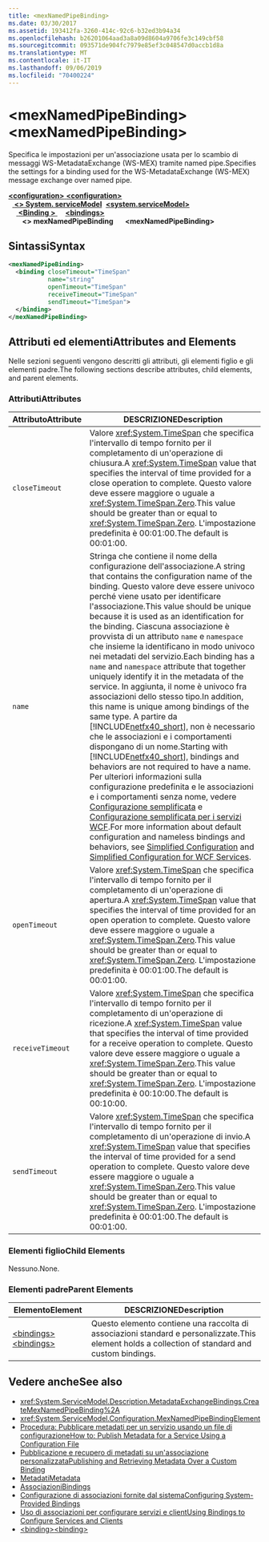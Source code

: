 ```yaml
---
title: <mexNamedPipeBinding>
ms.date: 03/30/2017
ms.assetid: 193412fa-3260-414c-92c6-b32ed3b94a34
ms.openlocfilehash: b26201064aad3a8a09d8604a9706fe3c149cbf58
ms.sourcegitcommit: 093571de904fc7979e85ef3c048547d0accb1d8a
ms.translationtype: MT
ms.contentlocale: it-IT
ms.lasthandoff: 09/06/2019
ms.locfileid: "70400224"
---
```

# <a name="mexnamedpipebinding"></a><span data-ttu-id="d35b7-101">\<mexNamedPipeBinding></span><span class="sxs-lookup"><span data-stu-id="d35b7-101">\<mexNamedPipeBinding></span></span>
<span data-ttu-id="d35b7-102">Specifica le impostazioni per un'associazione usata per lo scambio di messaggi WS-MetadataExchange (WS-MEX) tramite named pipe.</span><span class="sxs-lookup"><span data-stu-id="d35b7-102">Specifies the settings for a binding used for the WS-MetadataExchange (WS-MEX) message exchange over named pipe.</span></span>  
  
<span data-ttu-id="d35b7-103">[ **\<configuration>** ](../configuration-element.md)</span><span class="sxs-lookup"><span data-stu-id="d35b7-103">[**\<configuration>**](../configuration-element.md)</span></span>\
<span data-ttu-id="d35b7-104">&nbsp;&nbsp;[ **\<> System. serviceModel**](system-servicemodel.md)</span><span class="sxs-lookup"><span data-stu-id="d35b7-104">&nbsp;&nbsp;[**\<system.serviceModel>**](system-servicemodel.md)</span></span>\
<span data-ttu-id="d35b7-105">&nbsp;&nbsp;&nbsp;&nbsp;[ **\<Binding >** ](bindings.md)</span><span class="sxs-lookup"><span data-stu-id="d35b7-105">&nbsp;&nbsp;&nbsp;&nbsp;[**\<bindings>**](bindings.md)</span></span>\
<span data-ttu-id="d35b7-106">&nbsp;&nbsp;&nbsp;&nbsp;&nbsp;&nbsp; **\<> mexNamedPipeBinding**</span><span class="sxs-lookup"><span data-stu-id="d35b7-106">&nbsp;&nbsp;&nbsp;&nbsp;&nbsp;&nbsp;**\<mexNamedPipeBinding>**</span></span>  
  
## <a name="syntax"></a><span data-ttu-id="d35b7-107">Sintassi</span><span class="sxs-lookup"><span data-stu-id="d35b7-107">Syntax</span></span>  
  
```xml  
<mexNamedPipeBinding>
  <binding closeTimeout="TimeSpan"
           name="string"
           openTimeout="TimeSpan"
           receiveTimeout="TimeSpan"
           sendTimeout="TimeSpan">
  </binding>
</mexNamedPipeBinding>
```  
  
## <a name="attributes-and-elements"></a><span data-ttu-id="d35b7-108">Attributi ed elementi</span><span class="sxs-lookup"><span data-stu-id="d35b7-108">Attributes and Elements</span></span>  
 <span data-ttu-id="d35b7-109">Nelle sezioni seguenti vengono descritti gli attributi, gli elementi figlio e gli elementi padre.</span><span class="sxs-lookup"><span data-stu-id="d35b7-109">The following sections describe attributes, child elements, and parent elements.</span></span>  
  
### <a name="attributes"></a><span data-ttu-id="d35b7-110">Attributi</span><span class="sxs-lookup"><span data-stu-id="d35b7-110">Attributes</span></span>  
  
|<span data-ttu-id="d35b7-111">Attributo</span><span class="sxs-lookup"><span data-stu-id="d35b7-111">Attribute</span></span>|<span data-ttu-id="d35b7-112">DESCRIZIONE</span><span class="sxs-lookup"><span data-stu-id="d35b7-112">Description</span></span>|  
|---------------|-----------------|  
|`closeTimeout`|<span data-ttu-id="d35b7-113">Valore <xref:System.TimeSpan> che specifica l'intervallo di tempo fornito per il completamento di un'operazione di chiusura.</span><span class="sxs-lookup"><span data-stu-id="d35b7-113">A <xref:System.TimeSpan> value that specifies the interval of time provided for a close operation to complete.</span></span> <span data-ttu-id="d35b7-114">Questo valore deve essere maggiore o uguale a <xref:System.TimeSpan.Zero>.</span><span class="sxs-lookup"><span data-stu-id="d35b7-114">This value should be greater than or equal to <xref:System.TimeSpan.Zero>.</span></span> <span data-ttu-id="d35b7-115">L'impostazione predefinita è 00:01:00.</span><span class="sxs-lookup"><span data-stu-id="d35b7-115">The default is 00:01:00.</span></span>|  
|`name`|<span data-ttu-id="d35b7-116">Stringa che contiene il nome della configurazione dell'associazione.</span><span class="sxs-lookup"><span data-stu-id="d35b7-116">A string that contains the configuration name of the binding.</span></span> <span data-ttu-id="d35b7-117">Questo valore deve essere univoco perché viene usato per identificare l'associazione.</span><span class="sxs-lookup"><span data-stu-id="d35b7-117">This value should be unique because it is used as an identification for the binding.</span></span> <span data-ttu-id="d35b7-118">Ciascuna associazione è provvista di un attributo `name` e `namespace` che insieme la identificano in modo univoco nei metadati del servizio.</span><span class="sxs-lookup"><span data-stu-id="d35b7-118">Each binding has a `name` and `namespace` attribute that together uniquely identify it in the metadata of the service.</span></span> <span data-ttu-id="d35b7-119">In aggiunta, il nome è univoco fra associazioni dello stesso tipo.</span><span class="sxs-lookup"><span data-stu-id="d35b7-119">In addition, this name is unique among bindings of the same type.</span></span> <span data-ttu-id="d35b7-120">A partire da [!INCLUDE[netfx40_short](../../../../../includes/netfx40-short-md.md)], non è necessario che le associazioni e i comportamenti dispongano di un nome.</span><span class="sxs-lookup"><span data-stu-id="d35b7-120">Starting with [!INCLUDE[netfx40_short](../../../../../includes/netfx40-short-md.md)], bindings and behaviors are not required to have a name.</span></span> <span data-ttu-id="d35b7-121">Per ulteriori informazioni sulla configurazione predefinita e le associazioni e i comportamenti senza nome, vedere [Configurazione semplificata](../../../wcf/simplified-configuration.md) e [Configurazione semplificata per i servizi WCF](../../../wcf/samples/simplified-configuration-for-wcf-services.md).</span><span class="sxs-lookup"><span data-stu-id="d35b7-121">For more information about default configuration and nameless bindings and behaviors, see [Simplified Configuration](../../../wcf/simplified-configuration.md) and [Simplified Configuration for WCF Services](../../../wcf/samples/simplified-configuration-for-wcf-services.md).</span></span>|  
|`openTimeout`|<span data-ttu-id="d35b7-122">Valore <xref:System.TimeSpan> che specifica l'intervallo di tempo fornito per il completamento di un'operazione di apertura.</span><span class="sxs-lookup"><span data-stu-id="d35b7-122">A <xref:System.TimeSpan> value that specifies the interval of time provided for an open operation to complete.</span></span> <span data-ttu-id="d35b7-123">Questo valore deve essere maggiore o uguale a <xref:System.TimeSpan.Zero>.</span><span class="sxs-lookup"><span data-stu-id="d35b7-123">This value should be greater than or equal to <xref:System.TimeSpan.Zero>.</span></span> <span data-ttu-id="d35b7-124">L'impostazione predefinita è 00:01:00.</span><span class="sxs-lookup"><span data-stu-id="d35b7-124">The default is 00:01:00.</span></span>|  
|`receiveTimeout`|<span data-ttu-id="d35b7-125">Valore <xref:System.TimeSpan> che specifica l'intervallo di tempo fornito per il completamento di un'operazione di ricezione.</span><span class="sxs-lookup"><span data-stu-id="d35b7-125">A <xref:System.TimeSpan> value that specifies the interval of time provided for a receive operation to complete.</span></span> <span data-ttu-id="d35b7-126">Questo valore deve essere maggiore o uguale a <xref:System.TimeSpan.Zero>.</span><span class="sxs-lookup"><span data-stu-id="d35b7-126">This value should be greater than or equal to <xref:System.TimeSpan.Zero>.</span></span> <span data-ttu-id="d35b7-127">L'impostazione predefinita è 00:10:00.</span><span class="sxs-lookup"><span data-stu-id="d35b7-127">The default is 00:10:00.</span></span>|  
|`sendTimeout`|<span data-ttu-id="d35b7-128">Valore <xref:System.TimeSpan> che specifica l'intervallo di tempo fornito per il completamento di un'operazione di invio.</span><span class="sxs-lookup"><span data-stu-id="d35b7-128">A <xref:System.TimeSpan> value that specifies the interval of time provided for a send operation to complete.</span></span> <span data-ttu-id="d35b7-129">Questo valore deve essere maggiore o uguale a <xref:System.TimeSpan.Zero>.</span><span class="sxs-lookup"><span data-stu-id="d35b7-129">This value should be greater than or equal to <xref:System.TimeSpan.Zero>.</span></span> <span data-ttu-id="d35b7-130">L'impostazione predefinita è 00:01:00.</span><span class="sxs-lookup"><span data-stu-id="d35b7-130">The default is 00:01:00.</span></span>|  
  
### <a name="child-elements"></a><span data-ttu-id="d35b7-131">Elementi figlio</span><span class="sxs-lookup"><span data-stu-id="d35b7-131">Child Elements</span></span>  
 <span data-ttu-id="d35b7-132">Nessuno.</span><span class="sxs-lookup"><span data-stu-id="d35b7-132">None.</span></span>  
  
### <a name="parent-elements"></a><span data-ttu-id="d35b7-133">Elementi padre</span><span class="sxs-lookup"><span data-stu-id="d35b7-133">Parent Elements</span></span>  
  
|<span data-ttu-id="d35b7-134">Elemento</span><span class="sxs-lookup"><span data-stu-id="d35b7-134">Element</span></span>|<span data-ttu-id="d35b7-135">DESCRIZIONE</span><span class="sxs-lookup"><span data-stu-id="d35b7-135">Description</span></span>|  
|-------------|-----------------|  
|[<span data-ttu-id="d35b7-136">\<bindings></span><span class="sxs-lookup"><span data-stu-id="d35b7-136">\<bindings></span></span>](bindings.md)|<span data-ttu-id="d35b7-137">Questo elemento contiene una raccolta di associazioni standard e personalizzate.</span><span class="sxs-lookup"><span data-stu-id="d35b7-137">This element holds a collection of standard and custom bindings.</span></span>|  
  
## <a name="see-also"></a><span data-ttu-id="d35b7-138">Vedere anche</span><span class="sxs-lookup"><span data-stu-id="d35b7-138">See also</span></span>

- <xref:System.ServiceModel.Description.MetadataExchangeBindings.CreateMexNamedPipeBinding%2A>
- <xref:System.ServiceModel.Configuration.MexNamedPipeBindingElement>
- [<span data-ttu-id="d35b7-139">Procedura: Pubblicare metadati per un servizio usando un file di configurazione</span><span class="sxs-lookup"><span data-stu-id="d35b7-139">How to: Publish Metadata for a Service Using a Configuration File</span></span>](../../../wcf/feature-details/how-to-publish-metadata-for-a-service-using-a-configuration-file.md)
- [<span data-ttu-id="d35b7-140">Pubblicazione e recupero di metadati su un'associazione personalizzata</span><span class="sxs-lookup"><span data-stu-id="d35b7-140">Publishing and Retrieving Metadata Over a Custom Binding</span></span>](../../../wcf/extending/publishing-and-retrieving-metadata-over-a-custom-binding.md)
- [<span data-ttu-id="d35b7-141">Metadati</span><span class="sxs-lookup"><span data-stu-id="d35b7-141">Metadata</span></span>](../../../wcf/feature-details/metadata.md)
- [<span data-ttu-id="d35b7-142">Associazioni</span><span class="sxs-lookup"><span data-stu-id="d35b7-142">Bindings</span></span>](../../../wcf/bindings.md)
- [<span data-ttu-id="d35b7-143">Configurazione di associazioni fornite dal sistema</span><span class="sxs-lookup"><span data-stu-id="d35b7-143">Configuring System-Provided Bindings</span></span>](../../../wcf/feature-details/configuring-system-provided-bindings.md)
- [<span data-ttu-id="d35b7-144">Uso di associazioni per configurare servizi e client</span><span class="sxs-lookup"><span data-stu-id="d35b7-144">Using Bindings to Configure Services and Clients</span></span>](../../../wcf/using-bindings-to-configure-services-and-clients.md)
- [<span data-ttu-id="d35b7-145">\<binding></span><span class="sxs-lookup"><span data-stu-id="d35b7-145">\<binding></span></span>](../../../misc/binding.md)
